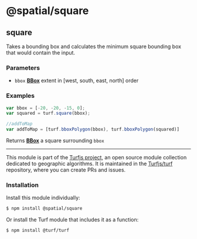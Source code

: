 # @spatial/square

<!-- Generated by documentation.js. Update this documentation by updating the source code. -->

## square

Takes a bounding box and calculates the minimum square bounding box that
would contain the input.

### Parameters

-   `bbox` **[BBox][1]** extent in [west, south, east, north] order

### Examples

```javascript
var bbox = [-20, -20, -15, 0];
var squared = turf.square(bbox);

//addToMap
var addToMap = [turf.bboxPolygon(bbox), turf.bboxPolygon(squared)]
```

Returns **[BBox][1]** a square surrounding `bbox`

[1]: https://tools.ietf.org/html/rfc7946#section-5

<!-- This file is automatically generated. Please don't edit it directly:
if you find an error, edit the source file (likely index.js), and re-run
./scripts/generate-readmes in the turf project. -->

---

This module is part of the [Turfjs project](http://turfjs.org/), an open source
module collection dedicated to geographic algorithms. It is maintained in the
[Turfjs/turf](https://github.com/Turfjs/turf) repository, where you can create
PRs and issues.

### Installation

Install this module individually:

```sh
$ npm install @spatial/square
```

Or install the Turf module that includes it as a function:

```sh
$ npm install @turf/turf
```
